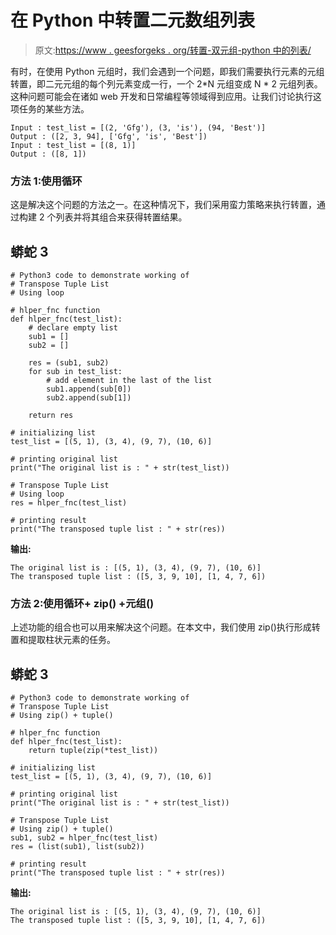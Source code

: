 # 在 Python 中转置二元数组列表

> 原文:[https://www . geesforgeks . org/转置-双元组-python 中的列表/](https://www.geeksforgeeks.org/transpose-dual-tuple-list-in-python/)

有时，在使用 Python 元组时，我们会遇到一个问题，即我们需要执行元素的元组转置，即二元元组的每个列元素变成一行，一个 2*N 元组变成 N * 2 元组列表。这种问题可能会在诸如 web 开发和日常编程等领域得到应用。让我们讨论执行这项任务的某些方法。

```
Input : test_list = [(2, 'Gfg'), (3, 'is'), (94, 'Best')]
Output : ([2, 3, 94], ['Gfg', 'is', 'Best'])
Input : test_list = [(8, 1)]
Output : ([8, 1])
```

### 方法 1:使用循环

这是解决这个问题的方法之一。在这种情况下，我们采用蛮力策略来执行转置，通过构建 2 个列表并将其组合来获得转置结果。

## 蟒蛇 3

```
# Python3 code to demonstrate working of
# Transpose Tuple List
# Using loop

# hlper_fnc function
def hlper_fnc(test_list):
    # declare empty list
    sub1 = []
    sub2 = []

    res = (sub1, sub2)
    for sub in test_list:
        # add element in the last of the list
        sub1.append(sub[0])
        sub2.append(sub[1])

    return res

# initializing list
test_list = [(5, 1), (3, 4), (9, 7), (10, 6)]

# printing original list
print("The original list is : " + str(test_list))

# Transpose Tuple List
# Using loop
res = hlper_fnc(test_list)

# printing result
print("The transposed tuple list : " + str(res))
```

**输出:**

```
The original list is : [(5, 1), (3, 4), (9, 7), (10, 6)]
The transposed tuple list : ([5, 3, 9, 10], [1, 4, 7, 6])
```

### 方法 2:使用循环+ zip() +元组()

上述功能的组合也可以用来解决这个问题。在本文中，我们使用 zip()执行形成转置和提取柱状元素的任务。

## 蟒蛇 3

```
# Python3 code to demonstrate working of
# Transpose Tuple List
# Using zip() + tuple()

# hlper_fnc function
def hlper_fnc(test_list):
    return tuple(zip(*test_list))

# initializing list
test_list = [(5, 1), (3, 4), (9, 7), (10, 6)]

# printing original list
print("The original list is : " + str(test_list))

# Transpose Tuple List
# Using zip() + tuple()
sub1, sub2 = hlper_fnc(test_list)
res = (list(sub1), list(sub2))

# printing result
print("The transposed tuple list : " + str(res))
```

**输出:**

```
The original list is : [(5, 1), (3, 4), (9, 7), (10, 6)]
The transposed tuple list : ([5, 3, 9, 10], [1, 4, 7, 6])
```